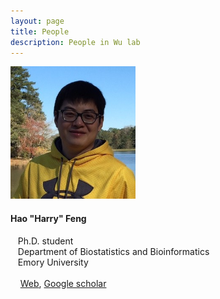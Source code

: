 ```yaml
---
layout: page
title: People
description: People in Wu lab
---
```


<div class="container">

<!-- Hao Feng -->
<div class="row-fluid">

  <div class="span2">
	<p><img src="../assets/pics/HarryFeng.jpg" width="200" />
  </div>
  
  <div class="span5">
  <h4>Hao "Harry" Feng</h4>
   Ph.D. student<br />
   Department of Biostatistics and Bioinformatics</a><br />
   Emory University<br /><br />
   
	<a href="https://sites.google.com/site/haoharryfeng/">Web</a>, 
 <a href="https://scholar.google.com/citations?user=YGFvJjwAAAAJ&hl=en">Google scholar</a> 
<br /><br /><br /><br /></p>
   </div>
   
   
</div>

    
